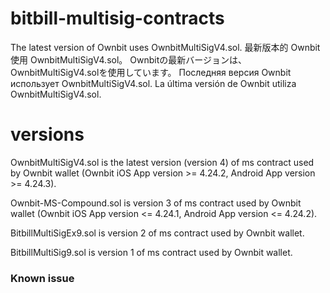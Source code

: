 # bitbill-multisig-contracts
The latest version of Ownbit uses OwnbitMultiSigV4.sol.
最新版本的 Ownbit 使用 OwnbitMultiSigV4.sol。
Ownbitの最新バージョンは、OwnbitMultiSigV4.solを使用しています。
Последняя версия Ownbit использует OwnbitMultiSigV4.sol.
La última versión de Ownbit utiliza OwnbitMultiSigV4.sol.

# versions

OwnbitMultiSigV4.sol is the latest version (version 4) of ms contract used by Ownbit wallet (Ownbit iOS App version >= 4.24.2, Android App version >= 4.24.3).

Ownbit-MS-Compound.sol is version 3 of ms contract used by Ownbit wallet (Ownbit iOS App version <= 4.24.1, Android App version <= 4.24.2).

BitbillMultiSigEx9.sol is version 2 of ms contract used by Ownbit wallet.

BitbillMultiSig9.sol is version 1 of ms contract used by Ownbit wallet.

### Known issue

